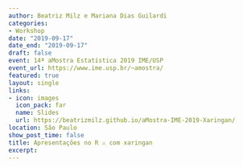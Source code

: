 ```yaml
---
author: Beatriz Milz e Mariana Dias Guilardi
categories:
- Workshop
date: "2019-09-17"
date_end: "2019-09-17"
draft: false
event: 14ª aMostra Estatística 2019 IME/USP
event_url: https://www.ime.usp.br/~amostra/
featured: true
layout: single
links:
- icon: images
  icon_pack: far
  name: Slides
  url: https://beatrizmilz.github.io/aMostra-IME-2019-Xaringan/
location: São Paulo
show_post_time: false
title: Apresentações no R ⚔ com xaringan
excerpt: 
---
```

